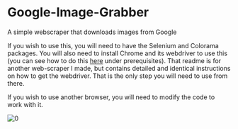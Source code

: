 # Google-Image-Grabber
 A simple webscraper that downloads images from Google

If you wish to use this, you will need to have the Selenium and Colorama packages. You will also need to install Chrome and its webdriver to use this (you can see how to do this [here](https://github.com/hosua/Archive-org-scraper#prerequisites) under prerequisites). That readme is for another web-scraper I made, but contains detailed and identical instructions on how to get the webdriver. That is the only step you will need to use from there.

If you wish to use another browser, you will need to modify the code to work with it.

![0](https://i.imgur.com/VQuGUYq.png)
